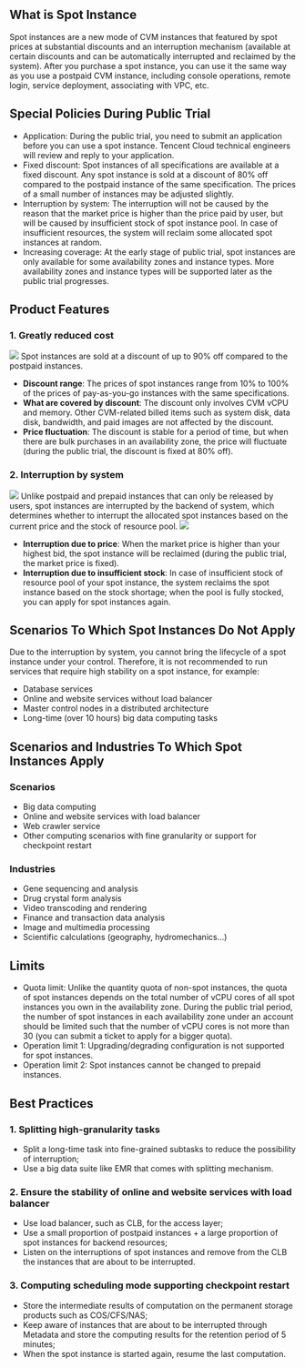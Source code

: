 ## What is Spot Instance
Spot instances are a new mode of CVM instances that featured by spot prices at substantial discounts and an interruption mechanism (available at certain discounts and can be automatically interrupted and reclaimed by the system). After you purchase a spot instance, you can use it the same way as you use a postpaid CVM instance, including console operations, remote login, service deployment, associating with VPC, etc.

## Special Policies During Public Trial
* Application: During the public trial, you need to submit an application before you can use a spot instance. Tencent Cloud technical engineers will review and reply to your application.
* Fixed discount: Spot instances of all specifications are available at a fixed discount. Any spot instance is sold at a discount of 80% off compared to the postpaid instance of the same specification. The prices of a small number of instances may be adjusted slightly.
* Interruption by system: The interruption will not be caused by the reason that the market price is higher than the price paid by user, but will be caused by insufficient stock of spot instance pool. In case of insufficient resources, the system will reclaim some allocated spot instances at random.
* Increasing coverage: At the early stage of public trial, spot instances are only available for some availability zones and instance types. More availability zones and instance types will be supported later as the public trial progresses. 

## Product Features
### 1. Greatly reduced cost
![](https://main.qcloudimg.com/raw/f63b35000cf33d763f7d14f7ff6a9303.svg)
Spot instances are sold at a discount of up to 90% off compared to the postpaid instances.

* **Discount range**: The prices of spot instances range from 10% to 100% of the prices of pay-as-you-go instances with the same specifications.
* **What are covered by discount**: The discount only involves CVM vCPU and memory. Other CVM-related billed items such as system disk, data disk, bandwidth, and paid images are not affected by the discount.
* **Price fluctuation**: The discount is stable for a period of time, but when there are bulk purchases in an availability zone, the price will fluctuate (during the public trial, the discount is fixed at 80% off).

### 2. Interruption by system
![](https://main.qcloudimg.com/raw/920430fd3770e5726f034f6cf289e4a4.svg)
Unlike postpaid and prepaid instances that can only be released by users, spot instances are interrupted by the backend of system, which determines whether to interrupt the allocated spot instances based on the current price and the stock of resource pool.
![](https://main.qcloudimg.com/raw/c0cc48048d08a454c7015cc2bc7bcbe9.svg)

* **Interruption due to price**: When the market price is higher than your highest bid, the spot instance will be reclaimed (during the public trial, the market price is fixed).
* **Interruption due to insufficient stock**: In case of insufficient stock of resource pool of your spot instance, the system reclaims the spot instance based on the stock shortage; when the pool is fully stocked, you can apply for spot instances again.

## Scenarios To Which Spot Instances Do Not Apply
Due to the interruption by system, you cannot bring the lifecycle of a spot instance under your control. Therefore, it is not recommended to run services that require high stability on a spot instance, for example:
* Database services
* Online and website services without load balancer
* Master control nodes in a distributed architecture
* Long-time (over 10 hours) big data computing tasks

## Scenarios and Industries To Which Spot Instances Apply
### Scenarios
* Big data computing
* Online and website services with load balancer
* Web crawler service
* Other computing scenarios with fine granularity or support for checkpoint restart

### Industries
* Gene sequencing and analysis
* Drug crystal form analysis
* Video transcoding and rendering
* Finance and transaction data analysis
* Image and multimedia processing
* Scientific calculations (geography, hydromechanics...)

## Limits
* Quota limit: Unlike the quantity quota of non-spot instances, the quota of spot instances depends on the total number of vCPU cores of all spot instances you own in the availability zone. During the public trial period, the number of spot instances in each availability zone under an account should be limited such that the number of vCPU cores is not more than 30 (you can submit a ticket to apply for a bigger quota).
* Operation limit 1: Upgrading/degrading configuration is not supported for spot instances.
* Operation limit 2: Spot instances cannot be changed to prepaid instances.

## Best Practices
### 1. Splitting high-granularity tasks
* Split a long-time task into fine-grained subtasks to reduce the possibility of interruption;
* Use a big data suite like EMR that comes with splitting mechanism.

### 2. Ensure the stability of online and website services with load balancer
* Use load balancer, such as CLB, for the access layer;
* Use a small proportion of postpaid instances + a large proportion of spot instances for backend resources;
* Listen on the interruptions of spot instances and remove from the CLB the instances that are about to be interrupted.

### 3. Computing scheduling mode supporting checkpoint restart
* Store the intermediate results of computation on the permanent storage products such as COS/CFS/NAS;
* Keep aware of instances that are about to be interrupted through Metadata and store the computing results for the retention period of 5 minutes;
* When the spot instance is started again, resume the last computation.

